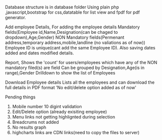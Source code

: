 Database structure is in database folder
Using plain php ,javascript,bootstrap for css,datatable for list view and fpdf for pdf generator.


Add employee Details,
  For adding the employee details
  Mandatory fields(Employee id,Name,Designation(can be chaged to dropdown),Age,Gender)
  NON Mandatory fields(Permenant address,temporary address,mobile,landline (no valiations as of now))
  Employee ID is unique(cant add the same Employee ID).
  Also saving dates added and dates modified details.
  
Report,
  Shows the 'count' for users/employees which have any of the NON mandatory filed(s) are field
  Can be grouped by Designation,Age(is in range),Gender
  Drilldown to show the list of Employees
  
Download Employee details
  Lists all the employees and can download the full details in PDF format
  'No edit/delete option added as of now'





Pending things
1. Mobile number 10 digint validation
2. Edit/Delete option (already exisiting employee)
3. Menu links not getting highlignted during selection
4. Breadcrums not added
5. No results graph
6. highcharts links are CDN links(need to copy the files to server)
